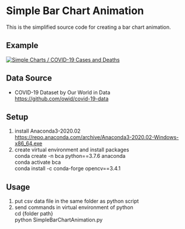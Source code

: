 # Simple Bar Chart Animation  
  This is the simplified source code for creating a bar chart animation.  

## Example  
  [![Simple Charts / COVID-19 Cases and Deaths](https://img.youtube.com/vi/UiOHQF8lKxA/0.jpg)](https://www.youtube.com/watch?v=UiOHQF8lKxA "Simple Charts / COVID-19 Cases and Deaths")

## Data Source
  - COVID-19 Dataset by Our World in Data  
     https://github.com/owid/covid-19-data

## Setup  
  1. install Anaconda3-2020.02  
      https://repo.anaconda.com/archive/Anaconda3-2020.02-Windows-x86_64.exe
  2. create virtual environment and install packages  
      conda create -n bca python==3.7.6 anaconda  
      conda activate bca  
      conda install -c conda-forge opencv==3.4.1  

## Usage  
  1. put csv data file in the same folder as python script  
  2. send commands in virtual environment of python  
     cd {folder path}  
     python SimpleBarChartAnimation.py  
